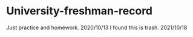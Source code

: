 # University-freshman-record
Just practice and homework.
                              2020/10/13
I found this is trash.
                              2021/10/18
